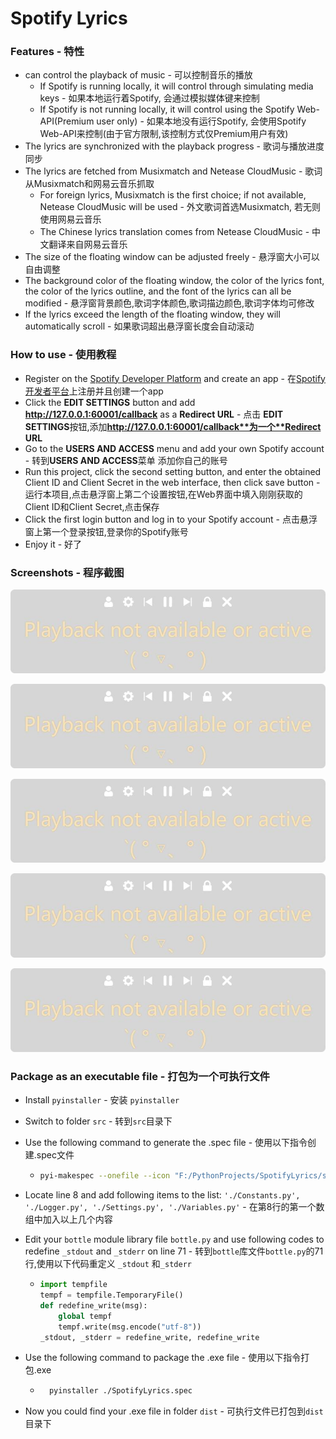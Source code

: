# Spotify Lyrics

### Features - 特性

* can control the playback of music - 可以控制音乐的播放
  * If Spotify is running locally, it will control through simulating media keys - 如果本地运行着Spotify, 会通过模拟媒体键来控制
  * If Spotify is not running locally, it will control using the Spotify Web-API(Premium user only) - 如果本地没有运行Spotify, 会使用Spotify Web-API来控制(由于官方限制,该控制方式仅Premium用户有效)
* The lyrics are synchronized with the playback progress - 歌词与播放进度同步
* The lyrics are fetched from Musixmatch and Netease CloudMusic - 歌词从Musixmatch和网易云音乐抓取
  * For foreign lyrics, Musixmatch is the first choice; if not available, Netease CloudMusic will be used - 外文歌词首选Musixmatch, 若无则使用网易云音乐
  * The Chinese lyrics translation comes from Netease CloudMusic - 中文翻译来自网易云音乐
* The size of the floating window can be adjusted freely - 悬浮窗大小可以自由调整
* The background color of the floating window, the color of the lyrics font, the color of the lyrics outline, and the font of the lyrics can all be modified - 悬浮窗背景颜色,歌词字体颜色,歌词描边颜色,歌词字体均可修改
* If the lyrics exceed the length of the floating window, they will automatically scroll - 如果歌词超出悬浮窗长度会自动滚动

### How to use - 使用教程

* Register on the [Spotify Developer Platform](https://developer.spotify.com/dashboard/login) and create an app - 在[Spotify开发者平台](https://developer.spotify.com/dashboard/login)上注册并且创建一个app
* Click the **EDIT SETTINGS** button and add **http://127.0.0.1:60001/callback** as a **Redirect URL** - 点击 **EDIT SETTINGS**按钮,添加**http://127.0.0.1:60001/callback**为一个**Redirect URL**
* Go to the **USERS AND ACCESS** menu and add your own Spotify account - 转到**USERS AND ACCESS**菜单 添加你自己的账号
* Run this project, click the second setting button, and enter the obtained Client ID and Client Secret in the web interface, then click save button - 运行本项目,点击悬浮窗上第二个设置按钮,在Web界面中填入刚刚获取的Client ID和Client Secret,点击保存
* Click the first login button and log in to your Spotify account - 点击悬浮窗上第一个登录按钮,登录你的Spotify账号
* Enjoy it - 好了

### Screenshots - 程序截图

![Unlocked](https://github.com/XBigRiceH/SpotifyLyrics/blob/master/readme_images/1.jpg)

![Locked](https://github.com/XBigRiceH/SpotifyLyrics/blob/master/readme_images/1.jpg)

![Win10+ToastNotice](https://github.com/XBigRiceH/SpotifyLyrics/blob/master/readme_images/1.jpg)

![WebSettingUI](https://github.com/XBigRiceH/SpotifyLyrics/blob/master/readme_images/1.jpg)

![Running](https://github.com/XBigRiceH/SpotifyLyrics/blob/master/readme_images/1.jpg)



### Package as an executable file - 打包为一个可执行文件

* Install `pyinstaller` - 安装 `pyinstaller`

* Switch to folder `src` - 转到`src`目录下

* Use the following command to generate the .spec file - 使用以下指令创建.spec文件

  * ```bash
    pyi-makespec --onefile --icon "F:/PythonProjects/SpotifyLyrics/src/resources/static/favicon.ico" --add-data "F:/PythonProjects/SpotifyLyrics/src/resources;resources/" --paths "F:/PythonProjects/SpotifyLyrics/src/lyrics" --paths "F:/PythonProjects/SpotifyLyrics/src/spotify" --paths "F:/PythonProjects/SpotifyLyrics/src/ui"  "F:/PythonProjects/SpotifyLyrics/src/SpotifyLyrics.py" --noconsole --hidden-import "plyer.playforms" --hidden-import "plyer.platforms.win" --hidden-import "plyer.platforms.win.notification" --hidden-import "plyer.platforms.win.libs"
    ```

* Locate line 8 and add following items to the list: `'./Constants.py', './Logger.py', './Settings.py', './Variables.py'` - 在第8行的第一个数组中加入以上几个内容

* Edit your `bottle` module library file `bottle.py` and use following codes to redefine `_stdout` and `_stderr` on line 71 - 转到`bottle`库文件`bottle.py`的71行,使用以下代码重定义 `_stdout` 和`_stderr`

  * ```python
    import tempfile
    tempf = tempfile.TemporaryFile()
    def redefine_write(msg):
        global tempf
        tempf.write(msg.encode("utf-8"))
    _stdout, _stderr = redefine_write, redefine_write

* Use the following command to package the .exe file - 使用以下指令打包.exe
  * ```bash
      pyinstaller ./SpotifyLyrics.spec
      ```

* Now you could find your .exe file in folder `dist` - 可执行文件已打包到`dist`目录下